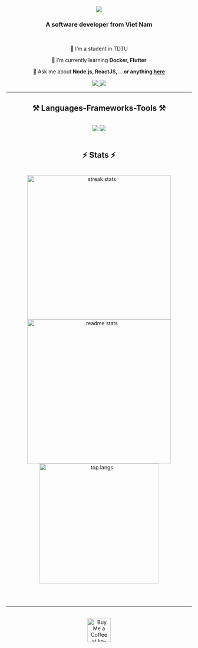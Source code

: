 <!--
**NguyenNgocHuongGiang/NguyenNgocHuongGiang** is a ✨ _special_ ✨ repository because its `README.md` (this file) appears on your GitHub profile.

Here are some ideas to get you started:

- 🔭 I’m currently working on ...
- 🌱 I’m currently learning ...
- 👯 I’m looking to collaborate on ...
- 🤔 I’m looking for help with ...
- 💬 Ask me about ...
- 📫 How to reach me: ...
- 😄 Pronouns: ...
- ⚡ Fun fact: ...
-->

<h1 align="center">
    <img src="https://readme-typing-svg.herokuapp.com/?font=Righteous&size=35&color=ffdd33&center=true&vCenter=true&width=500&height=70&duration=4000&lines=Hi+bro!+👋;+I'm+Giang!;" />
</h1>

<h3 align="center">A software developer from Viet Nam</h3>

<br/>

<div align="center">
 
 🔭 I’m a student in TDTU
 
 🌱 I’m currently learning **Docker, Flutter**

💬 Ask me about **Node.js, ReactJS,... or anything [here](https://github.com/NguyenNgocHuongGiang/NguyenNgocHuongGiang/issues)**


 </div>
 
<div align="center"> 
  <a href="mailto:huonggiang7657@gmail.com">
    <img src="https://img.shields.io/badge/Gmail-333333?style=for-the-badge&logo=gmail&logoColor=red" />
  </a>
  <a href="https://www.instagram.com/h.zangggg/" target="_blank">
    <img src="https://img.shields.io/badge/Instagram-#9d0055?style=for-the-badge&logo=linkedin&logoColor=white" target="_blank" />
  </a>
</div>

 <hr/>
 
<h2 align="center">⚒️ Languages-Frameworks-Tools ⚒️</h2>
<br/>
<div align="center">
    <img src="https://skillicons.dev/icons?i=react,bootstrap,mui,html,css,tailwind,vscode,github,figma" />
    <img src="https://skillicons.dev/icons?i=nodejs,python,javascript,typescript,express,mongodb,c,java,nestjs,mysql" /><br>
</div>

<br/>
<!--<hr/>

<div align="center">
  <h2>🐍 My Contributions 🐍</h2>
  <br>
  <img alt="snake eating my contributions" src="https://raw.githubusercontent.com/NguyenNgocHuongGiang/NguyenNgocHuongGiang/output/github-contribution-grid-snake.svg" />
  
  <br/><br/><br/>
</div>

<hr/>-->

<h2 align="center">⚡ Stats ⚡</h2>
<br>
<div align=center>
  <img width=390 src="https://github-readme-streak-stats-NguyenNgocHuongGiang.vercel.app/?user=NguyenNgocHuongGiang&count_private=true&theme=react&border_radius=10" alt="streak stats"/>
  <img width=390 src="https://github-readme-stats-NguyenNgocHuongGiang.vercel.app/api?username=NguyenNgocHuongGiang&count_private=true&show_icons=true&theme=react&rank_icon=github&border_radius=10" alt="readme stats" />
  <br/>
  <img width=325 align="center" src="https://github-readme-stats-NguyenNgocHuongGiang.vercel.app/api/top-langs/?username=NguyenNgocHuongGiang&hide=HTML&langs_count=8&layout=compact&theme=react&border_radius=10&size_weight=0.5&count_weight=0.5&exclude_repo=github-readme-stats" alt="top langs" />
</div>

<br/><br/>

<hr/>

<br/>

<div align="center">
<a href='https://ko-fi.com/V7V4RAK9C' target='_blank'><img height='64' style='border:0px;height:64px;' src='https://storage.ko-fi.com/cdn/kofi1.png?v=3' border='0' alt='Buy Me a Coffee at ko-fi.com' /></a>
</div>

<br/>
